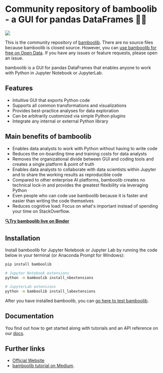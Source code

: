 # Community repository of bamboolib - a GUI for pandas DataFrames 🐼🐍
[![](https://img.shields.io/badge/python->=3.6-blue.svg)](https://bamboolib.com)

This is the community repository of [bamboolib](https://bamboolib.8080labs.com/). There are no source files because bamboolib is closed source. However, you can [use bamboolib for free on Open Data](https://bamboolib.8080labs.com/get-started). If you have any issues or feature requests, please open an issue.

bamboolib is a GUI for pandas DataFrames that enables anyone to work with Python in Jupyter Notebook or JupyterLab.

## Features

- Intuitive GUI that exports Python code
- Supports all common transformations and visualizations
- Provides best-practice analyses for data exploration
- Can be arbitrarily customized via simple Python plugins
- Integrate any internal or external Python library

## Main benefits of bamboolib

- Enables data analysts to work with Python without having to write code
- Reduces the on-boarding time and training costs for data analysts
- Removes the organizational divide between GUI and coding tools and creates a single platform & point of truth
- Enables data analysts to collaborate with data scientists within Jupyter and to share the working results as reproducible code
- Compared to other enterprise AI platforms, bamboolib creates no technical lock-in and provides the greatest flexibility via leveraging Python
- Even people who can code use bamboolib because it is faster and easier than writing the code themselves
- Reduces cognitive load: Focus on what's important instead of spending your time on StackOverflow.

__[🔍Try bamboolib live on Binder](https://bamboolib.com/demo)__

## Installation

Install bamboolib for Jupyter Notebook or Jupyter Lab by running the code below in your terminal (or Anaconda Prompt for Windows):

```bash
pip install bamboolib

# Jupyter Notebook extensions
python -m bamboolib install_nbextensions

# JupyterLab extensions
python -m bamboolib install_labextensions
```

After you have installed bamboolib, you can [go here to test bamboolib](https://docs.bamboolib.8080labs.com/documentation/how-tos/installation-and-setup/install-bamboolib/test-bamboolib).

## Documentation

You find out how to get started along with tutorials and an API reference on our [docs](https://docs.bamboolib.8080labs.com/).

## Further links

- [Official Website](https://bamboolib.8080labs.com/)
- [bamboolib tutorial on Medium](https://towardsdatascience.com/bamboolib-learn-and-use-pandas-without-coding-23a7d3a94e1b).
